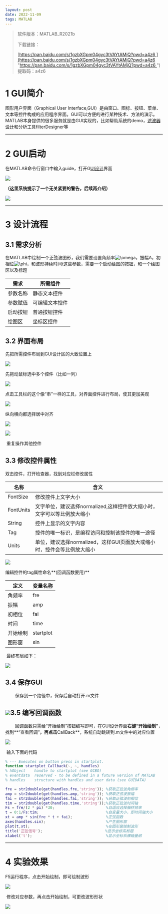 ```yaml
---
layout: post
date: 2022-11-09
tags: MATLAB
---
```


> 软件版本：MATLAB_R2021b
> 
> 下载链接：
> 
> [https://pan.baidu.com/s/1gzbXGpm04gyc3tVAYtAMjQ?pwd=a4z6 ](https://pan.baidu.com/s/1gzbXGpm04gyc3tVAYtAMjQ?pwd=a4z6 "https://pan.baidu.com/s/1gzbXGpm04gyc3tVAYtAMjQ?pwd=a4z6 ")  
> 提取码：a4z6

# 1 GUI简介

图形用户界面（Graphical User Interface,GUI）是由窗口、图标、按钮、菜单、文本等控件构成的应用程序界面。GUI可以方便的进行某种技术、方法的演示。MATLAB本身提供的很多服务就是由GUI实现的，比如帮助系统的demo，[滤波器设计](https://so.csdn.net/so/search?q=%E6%BB%A4%E6%B3%A2%E5%99%A8%E8%AE%BE%E8%AE%A1&spm=1001.2101.3001.7020)和分析工具filterDesigner等

* * *

2 GUI启动
=======

在MATLAB命令行窗口中输入guide，打开G[UI设计](https://so.csdn.net/so/search?q=UI%E8%AE%BE%E8%AE%A1&spm=1001.2101.3001.7020)界面

![](https://github.com/EmbeddedBoy/EmbeddedBoy.github.io/blob/main/MyBlogPicBed/2022-11-09-01MATLAB%E9%80%9A%E8%BF%87GUI%E7%BB%98%E5%88%B6%E6%AD%A3%E5%BC%A6%E6%B3%A2/1.png?raw=true)

**（这里系统提示了一个无关紧要的警告，后续再介绍）**

![](https://github.com/EmbeddedBoy/EmbeddedBoy.github.io/blob/main/MyBlogPicBed/2022-11-09-01MATLAB%E9%80%9A%E8%BF%87GUI%E7%BB%98%E5%88%B6%E6%AD%A3%E5%BC%A6%E6%B3%A2/2.png?raw=true)

* * *

3 设计流程
======

3.1 需求分析
--------

在MATLAB中绘制一个正弦波图形，我们需要设置角频率![\omega](https://latex.csdn.net/eq?%5Comega)，振幅A，初相位![\phi](https://latex.csdn.net/eq?%5Cphi)，和波形持续时间t这些参数，需要一个启动绘图的按钮，和一个绘图区以及标题

| 需求     | 所需组件       |
| -------- | -------------- |
| 参数名称 | 静态文本控件   |
| 参数赋值 | 可编辑文本控件 |
| 启动按钮 | 普通按钮控件   |
| 绘图区   | 坐标区控件     |

3.2 界面布局
--------

先把所需控件布局到GUI设计区的大致位置上

![](https://github.com/EmbeddedBoy/EmbeddedBoy.github.io/blob/main/MyBlogPicBed/2022-11-09-01MATLAB%E9%80%9A%E8%BF%87GUI%E7%BB%98%E5%88%B6%E6%AD%A3%E5%BC%A6%E6%B3%A2/3.png?raw=true)

先拖动鼠标选中多个控件（比如一列）

![](https://github.com/EmbeddedBoy/EmbeddedBoy.github.io/blob/main/MyBlogPicBed/2022-11-09-01MATLAB%E9%80%9A%E8%BF%87GUI%E7%BB%98%E5%88%B6%E6%AD%A3%E5%BC%A6%E6%B3%A2/4.png?raw=true)

点击工具栏的这个像“串”一样的工具，对界面控件进行布局，使其更加美观

![](https://github.com/EmbeddedBoy/EmbeddedBoy.github.io/blob/main/MyBlogPicBed/2022-11-09-01MATLAB%E9%80%9A%E8%BF%87GUI%E7%BB%98%E5%88%B6%E6%AD%A3%E5%BC%A6%E6%B3%A2/5.png?raw=true)

纵向横向都选择居中对齐

![](https://github.com/EmbeddedBoy/EmbeddedBoy.github.io/blob/main/MyBlogPicBed/2022-11-09-01MATLAB%E9%80%9A%E8%BF%87GUI%E7%BB%98%E5%88%B6%E6%AD%A3%E5%BC%A6%E6%B3%A2/6.png?raw=true)

![](https://github.com/EmbeddedBoy/EmbeddedBoy.github.io/blob/main/MyBlogPicBed/2022-11-09-01MATLAB%E9%80%9A%E8%BF%87GUI%E7%BB%98%E5%88%B6%E6%AD%A3%E5%BC%A6%E6%B3%A2/7.png?raw=true)

 重复操作其他控件

3.3 修改控件属性
----------

双击控件，打开检查器，找到对应栏修改属性

| 名称      | 含义                                                         |
| --------- | ------------------------------------------------------------ |
| FontSize  | 修改控件上文字大小                                           |
| FontUnits | 文字单位，建议选择normalized,这样控件放大缩小时，文字可以等比例放大缩小 |
| String    | 控件上显示的文字内容                                         |
| Tag       | 控件的唯一标识，是编程访问和控制该控件的唯一途径             |
| Units     | 单位，建议选择normalized，这样GUI页面放大或缩小时，控件会等比例放大缩小 |

![](https://github.com/EmbeddedBoy/EmbeddedBoy.github.io/blob/main/MyBlogPicBed/2022-11-09-01MATLAB%E9%80%9A%E8%BF%87GUI%E7%BB%98%E5%88%B6%E6%AD%A3%E5%BC%A6%E6%B3%A2/8.png?raw=true)

编辑控件的tag属性命名**(回调函数要用)**

| 定义     | 变量名称  |
| -------- | --------- |
| 角频率   | fre       |
| 振幅     | amp       |
| 初相位   | fai       |
| 时间     | time      |
| 开始绘制 | startplot |
| 图形窗   | sin       |

 最终布局如下：

![](https://github.com/EmbeddedBoy/EmbeddedBoy.github.io/blob/main/MyBlogPicBed/2022-11-09-01MATLAB%E9%80%9A%E8%BF%87GUI%E7%BB%98%E5%88%B6%E6%AD%A3%E5%BC%A6%E6%B3%A2/9.png?raw=true)

3.4 保存GUI
---------

        保存到一个路径中，保存后自动打开.m文件

![](https://github.com/EmbeddedBoy/EmbeddedBoy.github.io/blob/main/MyBlogPicBed/2022-11-09-01MATLAB%E9%80%9A%E8%BF%87GUI%E7%BB%98%E5%88%B6%E6%AD%A3%E5%BC%A6%E6%B3%A2/10.png?raw=true)3.5 编写回调函数
-------------------------------------------------------------------------------

        回调函数只需给“开始绘制”按钮编写即可，在GUI设计界面**右键“开始绘制”**，找到**“查看回调”**，再点击**CallBack**，系统自动跳转到.m文件中的对应位置

![](https://github.com/EmbeddedBoy/EmbeddedBoy.github.io/blob/main/MyBlogPicBed/2022-11-09-01MATLAB%E9%80%9A%E8%BF%87GUI%E7%BB%98%E5%88%B6%E6%AD%A3%E5%BC%A6%E6%B3%A2/11.png?raw=true)

 输入下面的代码

```matlab
% --- Executes on button press in startplot.
function startplot_Callback(~, ~, handles)
% hObject    handle to startplot (see GCBO)
% eventdata  reserved - to be defined in a future version of MATLAB
% handles    structure with handles and user data (see GUIDATA) 

fre = str2double(get(handles.fre,'string')); %获取正弦波角频率
amp = str2double(get(handles.amp,'string')); %获取正弦波振幅
fai = str2double(get(handles.fai,'string')); %获取正弦波初相位
tim = str2double(get(handles.time,'string'));%获取正弦波时间轴
Fs = fre/(2 * pi) *30;                       %自适应选择抽样频率
t = 0:1/Fs:tim;                              %自变量大小，即时间轴大小
xt = amp * sin(fre * t + fai);               %正弦函数
axes(handles.sin);                           %产生图形窗
plot(t,xt);                                  %在图形窗绘制波形
title('正弦信号');                            %显示坐标系标题
xlabel('t');                                 %显示坐标系横轴量纲
```

* * *

4 实验效果
======

F5运行程序，点击开始绘制，即可绘制波形

![](https://github.com/EmbeddedBoy/EmbeddedBoy.github.io/blob/main/MyBlogPicBed/2022-11-09-01MATLAB%E9%80%9A%E8%BF%87GUI%E7%BB%98%E5%88%B6%E6%AD%A3%E5%BC%A6%E6%B3%A2/12.png?raw=true)

 修改对应参数，再点击开始绘制，可更改波形形状

![](https://github.com/EmbeddedBoy/EmbeddedBoy.github.io/blob/main/MyBlogPicBed/2022-11-09-01MATLAB%E9%80%9A%E8%BF%87GUI%E7%BB%98%E5%88%B6%E6%AD%A3%E5%BC%A6%E6%B3%A2/13.png?raw=true)
